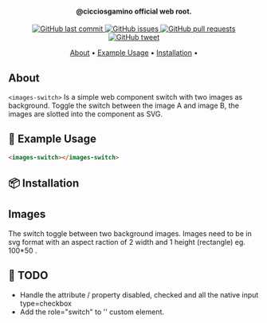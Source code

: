 <h4 align="center">@cicciosgamino official web root.</h4>

<p align="center">
    <a href="https://github.com/CICCIOSGAMINO/images-switch/commits/master">
    <img src="https://img.shields.io/github/last-commit/CICCIOSGAMINO/images-switch.svg?style=flat-square&logo=github&logoColor=white"
         alt="GitHub last commit">
    <a href="https://github.com/CICCIOSGAMINO/images-switch/issues">
    <img src="https://img.shields.io/github/issues-raw/CICCIOSGAMINO/images-switch.svg?style=flat-square&logo=github&logoColor=white"
         alt="GitHub issues">
    <a href="https://github.com/CICCIOSGAMINO/images-switch/pulls">
    <img src="https://img.shields.io/github/issues-pr-raw/CICCIOSGAMINO/images-switch.svg?style=flat-square&logo=github&logoColor=white"
         alt="GitHub pull requests">
    <a href="https://twitter.com/intent/tweet?text=Try this CS:GO images-switch:&url=https%3A%2F%2Fgithub.com%2FCICCIOSGAMINO%2images-switch">
    <img src="https://img.shields.io/twitter/url/https/github.com/CICCIOSGAMINO/images-switch.svg?style=flat-square&logo=twitter"
         alt="GitHub tweet">
</p>
      
<p align="center">
  <a href="#about">About</a> •
  <a href="#example usage">Example Usage</a> •
  <a href="#installation">Installation</a> •
</p>

## About
`<images-switch>` Is a simple web component switch with two images as background. Toggle the switch between the image A and image B, the images are slotted into the component as SVG. 

## 🍙 Example Usage

```html
<images-switch></images-switch>
```

## 📦 Installation

## Images 
The switch toggle between two background images. Images need to be in svg format with an aspect raction of 2 width and 1 height (rectangle) eg. 100*50 . 

## 🔧 TODO 

+ Handle the attribute / property disabled, checked and all the native input type=checkbox 
+ Add the role="switch" to '<images-switch>' custom element.

